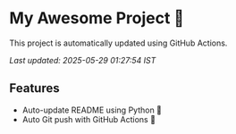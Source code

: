 # My Awesome Project 🚀

This project is automatically updated using GitHub Actions.

_Last updated: 2025-05-29 01:27:54 IST_

## Features
- Auto-update README using Python 🐍
- Auto Git push with GitHub Actions 🤖
